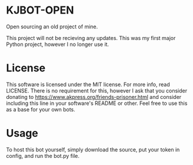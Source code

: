 # KJBOT-OPEN
Open sourcing an old project of mine.


This project will not be recieving any updates. This was my first major Python project, however I no longer use it.


# License
This software is licensed under the MIT license. For more info, read LICENSE.
There is no requirement for this, however I ask that you consider donating to https://www.akpress.org/friends-prisoner.html and consider including this line in your software's README or other.
Feel free to use this as a base for your own bots.

# Usage
To host this bot yourself, simply download the source, put your token in config, and run the bot.py file. 
